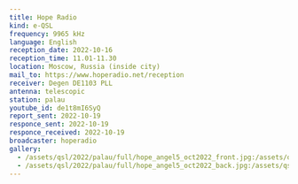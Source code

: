 ```yaml
---
title: Hope Radio
kind: e-QSL
frequency: 9965 kHz
language: English
reception_date: 2022-10-16
reception_time: 11.01-11.30
location: Moscow, Russia (inside city)
mail_to: https://www.hoperadio.net/reception
receiver: Degen DE1103 PLL
antenna: telescopic
station: palau
youtube_id: de1t8mI6SyQ 
report_sent: 2022-10-19
responce_sent: 2022-10-19
responce_received: 2022-10-19
broadcaster: hoperadio
gallery:
  - /assets/qsl/2022/palau/full/hope_angel5_oct2022_front.jpg:/assets/qsl/2022/palau/small/hope_angel5_oct2022_front.jpg
  - /assets/qsl/2022/palau/full/hope_angel5_oct2022_back.jpg:/assets/qsl/2022/palau/small/hope_angel5_oct2022_back.jpg
---
```

